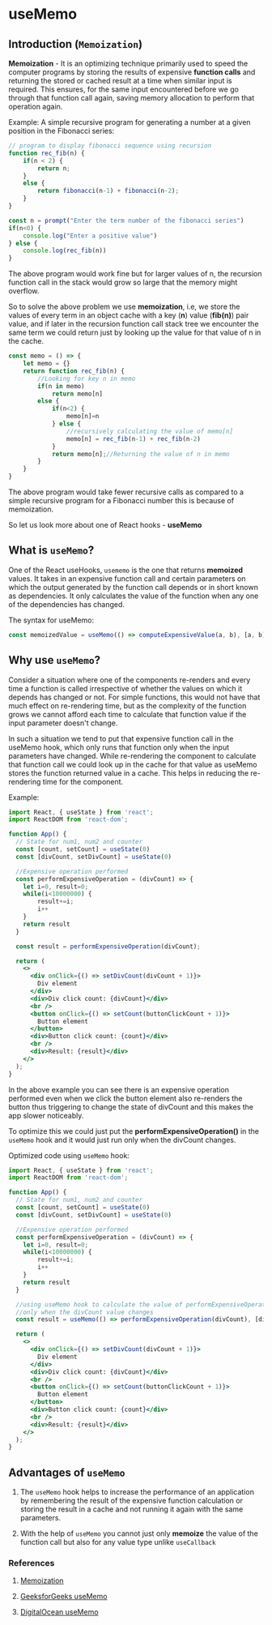 # useMemo

## Introduction (```Memoization```)

**Memoization** - It is an optimizing technique primarily used to speed the computer programs by storing the results of expensive **function calls** and returning the stored or cached result at a time when similar input is required. This ensures, for the same input encountered before we go through that function call again, saving memory allocation to perform that operation again.

Example:
A simple recursive program for generating a number at a given position in the Fibonacci series:

```javascript
// program to display fibonacci sequence using recursion
function rec_fib(n) {
    if(n < 2) {
        return n;
    }
    else {
        return fibonacci(n-1) + fibonacci(n-2);
    }
}

const n = prompt("Enter the term number of the fibonacci series")
if(n<0) {
    console.log("Enter a positive value")
} else {
    console.log(rec_fib(n))
}
```

The above program would work fine but for larger values of n, the recursion function call in the stack would grow so large that the memory might overflow.

So to solve the above problem we use **memoization**, i.e, we store the values of every term in an object cache  with a key (**n**) value (**fib(n)**) pair value, and if later in the recursion function call stack tree we encounter the same term we could return just by looking up the value for that value of n in the cache.

```javascript
const memo = () => {
    let memo = {}
    return function rec_fib(n) {
        //Looking for key n in memo
        if(n in memo)
            return memo[n]
        else {
            if(n<2) {
                memo[n]=n
            } else {
                //recursively calculating the value of memo[n]
                memo[n] = rec_fib(n-1) + rec_fib(n-2)
            }
            return memo[n];//Returning the value of n in memo
        }
    }
}
```

The above program would take fewer recursive calls as compared to a simple recursive program for a Fibonacci number this is because of memoization.

So let us look more about one of React hooks - **useMemo**

## What is ```useMemo```?

One of the React useHooks, ```usememo``` is the one that returns **memoized** values. It takes in an expensive function call and certain parameters on which the output generated by the function call depends or in short known as dependencies. It only calculates the value of the function when any one of the dependencies has changed.

The syntax for useMemo:

```js
const memoizedValue = useMemo(() => computeExpensiveValue(a, b), [a, b]);
```

## Why use ```useMemo```?

Consider a situation where one of the components re-renders and every time a function is called irrespective of whether the values on which it depends has changed or not. For simple functions, this would not have that much effect on re-rendering time, but as the complexity of the function grows we cannot afford each time to calculate that function value if the input parameter doesn't change.

In such a situation we tend to put that expensive function call in the useMemo hook, which only runs that function only when the input parameters have changed. While re-rendering the component to calculate that function call we could look up in the cache for that value as useMemo stores the function returned value in a cache. This helps in reducing the re-rendering time for the component.

Example:

```jsx
import React, { useState } from 'react';
import ReactDOM from 'react-dom';

function App() {
  // State for num1, num2 and counter
  const [count, setCount] = useState(0)
  const [divCount, setDivCount] = useState(0)

  //Expensive operation performed
  const performExpensiveOperation = (divCount) => {
    let i=0, result=0;
    while(i<10000000) {
        result+=i;
        i++
    }
    return result
  }

  const result = performExpensiveOperation(divCount);

  return (
    <>
      <div onClick={() => setDivCount(divCount + 1)}>
        Div element
      </div>
      <div>Div click count: {divCount}</div>
      <br />
      <button onClick={() => setCount(buttonClickCount + 1)}>
        Button element
      </button>
      <div>Button click count: {count}</div>
      <br />
      <div>Result: {result}</div>
    </>
  );
}
```

In the above example you can see there is an expensive operation performed even when we click the button element also re-renders the button thus triggering to change the state of divCount and this makes the app slower noticeably.

To optimize this we could just put the **performExpensiveOperation()** in the ```useMemo``` hook and it would just run only when the divCount changes.

Optimized code using ```useMemo``` hook:

```jsx
import React, { useState } from 'react';
import ReactDOM from 'react-dom';

function App() {
  // State for num1, num2 and counter
  const [count, setCount] = useState(0)
  const [divCount, setDivCount] = useState(0)

  //Expensive operation performed
  const performExpensiveOperation = (divCount) => {
    let i=0, result=0;
    while(i<10000000) {
        result+=i;
        i++
    }
    return result
  }

  //using useMemo hook to calculate the value of performExpensiveOperation
  //only when the divCount value changes 
  const result = useMemo(() => performExpensiveOperation(divCount), [divCount]);

  return (
    <>
      <div onClick={() => setDivCount(divCount + 1)}>
        Div element
      </div>
      <div>Div click count: {divCount}</div>
      <br />
      <button onClick={() => setCount(buttonClickCount + 1)}>
        Button element
      </button>
      <div>Button click count: {count}</div>
      <br />
      <div>Result: {result}</div>
    </>
  );
}
```

## Advantages of ```useMemo```

1. The ```useMemo``` hook helps to increase the performance of an application by remembering the result of the expensive function calculation or storing the result in a cache and not running it again with the same parameters.

2. With the help of ```useMemo``` you cannot just only **memoize** the value of the function call but also for any value type unlike ```useCallback```

### References

1. [Memoization](https://www.section.io/engineering-education/an-introduction-to-memoization-in-javascript/)

2. [GeeksforGeeks useMemo](https://www.geeksforgeeks.org/react-js-usememo-hook/)

3. [DigitalOcean useMemo](https://www.digitalocean.com/community/tutorials/react-usememo)